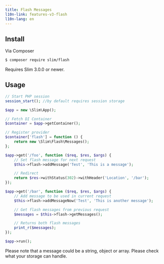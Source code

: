 ```yaml
---
title: Flash Messages
l10n-link: features-v3-flash
l10n-lang: en
---
```


## Install

Via Composer

``` bash
$ composer require slim/flash
```

Requires Slim 3.0.0 or newer.

## Usage

```php
// Start PHP session
session_start(); //by default requires session storage

$app = new \Slim\App();

// Fetch DI Container
$container = $app->getContainer();

// Register provider
$container['flash'] = function () {
    return new \Slim\Flash\Messages();
};

$app->get('/foo', function ($req, $res, $args) {
    // Set flash message for next request
    $this->flash->addMessage('Test', 'This is a message');

    // Redirect
    return $res->withStatus(302)->withHeader('Location', '/bar');
});

$app->get('/bar', function ($req, $res, $args) {
    // Add message to be used in current request
    $this->flash->addMessageNow('Test', 'This is another message');

    // Get flash messages from previous request
    $messages = $this->flash->getMessages();

    // Returns both flash messages
    print_r($messages);
});

$app->run();
```

Please note that a message could be a string, object or array. Please check what your storage can handle.
